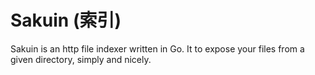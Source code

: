 # Sakuin (索引)
Sakuin is an http file indexer written in Go. 
It to expose your files from a given directory, simply and nicely.
